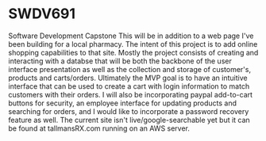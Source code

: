 # SWDV691
Software Development Capstone
This will be in addition to a web page I've been building for a local pharmacy. The intent of this project is to add online shopping capabilities to that site. Mostly the project consists of creating and interacting with a databse that will be both the backbone of the user interface presentation as well as the collection and storage of customer's, products and carts/orders. Ultimately the MVP goal is to have an intuitive interface that can be used to create a cart with login information to match customers with their orders. I will also be incorporating paypal add-to-cart buttons for security, an employee interface for updating products and searching for orders, and I would like to incorporate a password recovery feature as well. The current site isn't live/google-searchable yet but it can be found at tallmansRX.com running on an AWS server.  
